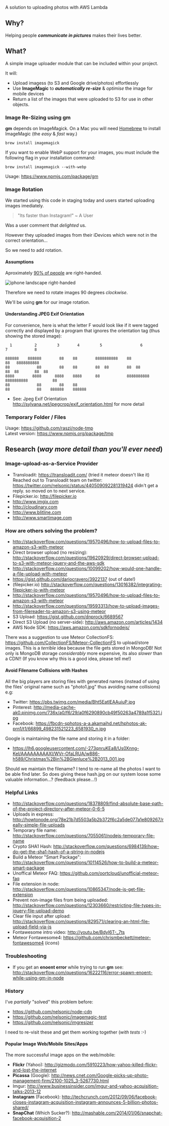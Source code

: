 A solution to uploading photos with AWS Lambda

## Why?

Helping people ***communicate in pictures*** makes their lives better.

## What?

A simple image uploader module that can be included within your project.

It will:

- Upload imagess (to S3 and Google drive/photos) effortlessly
- Use **ImageMagic** to ***automatically re-size*** & *optimise* the image for mobile devices
- Return a list of the images that were uploaded to S3 for use in other objects.


### Image Re-Sizing using **gm**

**gm** depends on ImageMagick. On a Mac you will need [Homebrew](http://brew.sh/) to install ImageMagic
(the *easy* & *fast* way.)

```
brew install imagemagick
```

If you want to enable WebP support for your images, you must include the following flag in your installation command:

```
brew install imagemagick --with-webp
```

Usage: https://www.npmjs.com/package/gm

### Image Rotation

We started using this code in staging today and
users started uploading images imediately.

> "Its faster than Instagram!" ~ A User

Was a user comment that *delighted* us.

However they uploaded images from their iDevices which were not in the correct orientation...

So we need to add rotation.

#### Assumptions

Aproximately [90% of people](http://en.wikipedia.org/wiki/Handedness) are right-handed.

![iphone landscape right-handed](http://i.imgur.com/3M4PiXa.jpg)

Therefore we need to rotate images 90 degrees *clockwise*.

We'll be using **gm** for our image rotation.

#### Understanding JPEG Exif Orientation

For convenience, here is what the letter F would look like if it were tagged correctly and displayed by a program that ignores the orientation tag (thus showing the stored image):
```
  1          2         3        4         5                 6           7            8

888888    888888        88    88        8888888888    88                   88   8888888888
88            88        88    88        88  88        88  88           88  88       88  88
8888        8888      8888    8888      88            8888888888   8888888888           88
88            88        88    88
88            88    888888    888888
```

- See: Jpeg Exif Orientation http://sylvana.net/jpegcrop/exif_orientation.html for more detail


### Temporary Folder / Files


Usage: https://github.com/raszi/node-tmp <br />
Latest version: https://www.npmjs.org/package/tmp



## Research (*way more detail than you'll ever need*)

### Image-upload-as-a-Service Provider

- Transloadit: https://transloadit.com/ (tried it meteor doesn't like it)
Reached out to Transloadit team on twitter:
https://twitter.com/nelsonic/status/440509092281319424
didn't get a reply. so moved on to next service.
- Filepicker.io: http://filepicker.io
- http://www.imgix.com
- http://cloudinary.com
- http://www.blitline.com
- http://www.smartimage.com


### How are others solving the problem?

- http://stackoverflow.com/questions/19570496/how-to-upload-files-to-amazon-s3-with-meteor
- Direct browser upload (no resizing): http://stackoverflow.com/questions/19620929/direct-browser-upload-to-s3-with-meteor-jquery-and-the-aws-sdk
- http://stackoverflow.com/questions/10099202/how-would-one-handle-a-file-upload-with-meteor
- https://gist.github.com/dariocravero/3922137 (out of date!)
- (filepicker.io) http://stackoverflow.com/questions/13016382/integrating-filepicker-io-with-meteor
- http://stackoverflow.com/questions/19570496/how-to-upload-files-to-amazon-s3-with-meteor
- http://stackoverflow.com/questions/19593313/how-to-upload-images-from-filereader-to-amazon-s3-using-meteor
- S3 Upload: https://gist.github.com/dnprock/6689567
- Direct S3 Upload (no server-side): http://aws.amazon.com/articles/1434
- AWS Node SDK: https://aws.amazon.com/sdkfornodejs/

There was a suggestion to use Meteor CollectionFS: https://github.com/CollectionFS/Meteor-CollectionFS to upload/store images.
This is a *terrible* idea because the file gets stored in MongoDB!
Not only is MongoDB storage *considerably* more expensive, its also
*slower* than a CDN!! (If you know why this is a good idea, please tell me!)


#### Avoid Filename Collisions with Hashes

All the big players are storing files with generated names (instead of using
the files' original name such as "photo1.jpg" thus avoiding name collisions)
e.g:
- Twitter: https://pbs.twimg.com/media/Bht5EatIEAAuiuP.jpg
- Pinterest: http://media-cache-ak0.pinimg.com/736x/a0/f6/29/a0f6290890cb49f50263a4789a1f5321.jpg
- Facebook: https://fbcdn-sphotos-a-a.akamaihd.net/hphotos-ak-prn1/t1/66899_498231521223_6581930_n.jpg

Google is maintaining the file name and storing it in a folder:

- https://lh6.googleusercontent.com/-273qnruKEa8/Us0Xnng-KeI/AAAAAAAAAXI/WVr-OfaLRUA/w886-h589/Christmas%2Bin%2BGlenluce%2B2013_001.jpg

Should we maintain the filename?
I tend to re-name all the photos I want to be able find later.
So does giving these hash.jpg on our system loose some valuable information...?
(feedback please...!)


### Helpful Links

- http://stackoverflow.com/questions/18378809/find-absolute-base-path-of-the-project-directory-after-meteor-0-6-5
- Uploads in express: http://howtonode.org/78e21b7d5503a5b2b372f6c2a5de077a1e809267/really-simple-file-uploads
- Temporary file name: http://stackoverflow.com/questions/7055061/nodejs-temporary-file-name
- Crypto SHA1 Hash: http://stackoverflow.com/questions/6984139/how-do-get-the-sha1-hash-of-a-string-in-nodejs
- Build a Meteor "Smart Package": http://stackoverflow.com/questions/10114526/how-to-build-a-meteor-smart-package
- Unoffical Meteor FAQ: https://github.com/oortcloud/unofficial-meteor-faq
- File extension in node: http://stackoverflow.com/questions/10865347/node-js-get-file-extension
- Prevent non-image files from being uploaded: http://stackoverflow.com/questions/12303660/restricting-file-types-in-jquery-file-upload-demo
- Clear file input after upload: http://stackoverflow.com/questions/829571/clearing-an-html-file-upload-field-via-js
- Fontawesome intro video: http://youtu.be/BdyI6T-_7ts
- Meteor Fontawesome4: https://github.com/chrismbeckett/meteor-fontawesome4 (*icons*)


### Troubleshooting

- If you get an **enoent error** while trying to run **gm** see:
http://stackoverflow.com/questions/16222116/error-spawn-enoent-while-using-gm-in-node

### History

I've *partially* "solved" this problem before:
- https://github.com/nelsonic/node-cdn
- https://github.com/nelsonic/imagemagic-test
- https://github.com/nelsonic/imgresizer

I need to re-visit these and get them working together (*with tests* :-)

#### Popular Image Web/Mobile Sites/Apps

The more successful image apps on the web/mobile:

- **Flickr** (Yahoo): http://gizmodo.com/5910223/how-yahoo-killed-flickr-and-lost-the-internet
- **Picassa** (Google): http://news.cnet.com/Google-picks-up-photo-management-firm/2100-1025_3-5267730.html
- Imgur: http://www.businessinsider.com/imgur-and-yahoo-acquisition-talks-2013-12
- **Instagram** (Facebook): http://techcrunch.com/2012/09/06/facebook-closes-instagram-acquisition-instagram-announces-5-billion-photos-shared/
- **SnapChat** (Which Sucker?): http://mashable.com/2014/01/06/snapchat-facebook-acquisition-2
